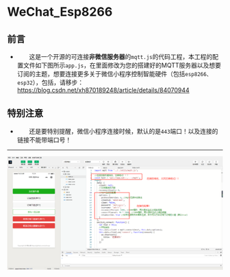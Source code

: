 
# WeChat_Esp8266

## 前言

  - &nbsp; &nbsp; &nbsp; &nbsp;这是一个开源的可连接**非微信服务器**的```mqtt.js```的代码工程，本工程的配置文件如下图所示```app.js```，在里面修改为您的搭建好的MQTT服务器以及想要订阅的主题，想要连接更多关于微信小程序控制智能硬件（包括```esp8266、esp32```），包括，请移步：https://blog.csdn.net/xh870189248/article/details/84070944
 
 ## 特别注意

  - &nbsp; &nbsp; &nbsp; &nbsp;还是要特别提醒，微信小程序连接时候，默认的是```443```端口！以及连接的链接不能带端口号！
 
 
 ---------------------------
 
 ![Alt text](png/screen.png)
